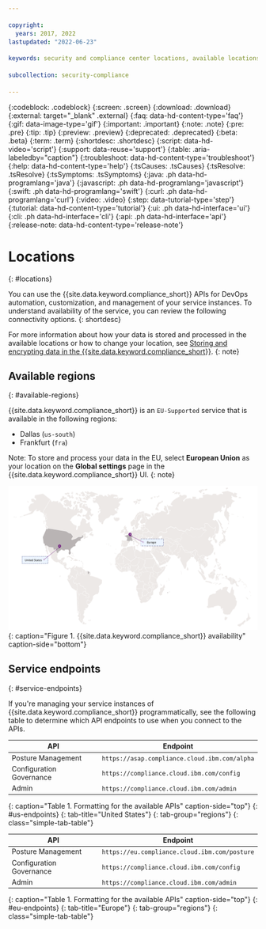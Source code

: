```yaml
---

copyright:
  years: 2017, 2022
lastupdated: "2022-06-23"

keywords: security and compliance center locations, available locations, scc endpoints, security and compliance center endpoints, regions, scc regions

subcollection: security-compliance

---
```


{:codeblock: .codeblock}
{:screen: .screen}
{:download: .download}
{:external: target="_blank" .external}
{:faq: data-hd-content-type='faq'}
{:gif: data-image-type='gif'}
{:important: .important}
{:note: .note}
{:pre: .pre}
{:tip: .tip}
{:preview: .preview}
{:deprecated: .deprecated}
{:beta: .beta}
{:term: .term}
{:shortdesc: .shortdesc}
{:script: data-hd-video='script'}
{:support: data-reuse='support'}
{:table: .aria-labeledby="caption"}
{:troubleshoot: data-hd-content-type='troubleshoot'}
{:help: data-hd-content-type='help'}
{:tsCauses: .tsCauses}
{:tsResolve: .tsResolve}
{:tsSymptoms: .tsSymptoms}
{:java: .ph data-hd-programlang='java'}
{:javascript: .ph data-hd-programlang='javascript'}
{:swift: .ph data-hd-programlang='swift'}
{:curl: .ph data-hd-programlang='curl'}
{:video: .video}
{:step: data-tutorial-type='step'}
{:tutorial: data-hd-content-type='tutorial'}
{:ui: .ph data-hd-interface='ui'}
{:cli: .ph data-hd-interface='cli'}
{:api: .ph data-hd-interface='api'}
{:release-note: data-hd-content-type='release-note'}

# Locations
{: #locations}

You can use the {{site.data.keyword.compliance_short}} APIs for DevOps automation, customization, and management of your service instances. To understand availability of the service, you can review the following connectivity options.
{: shortdesc}

For more information about how your data is stored and processed in the available locations or how to change your location, see [Storing and encrypting data in the {{site.data.keyword.compliance_short}}](/docs/security-compliance?topic=security-compliance-mng-data).
{: note}


## Available regions
{: #available-regions}

{{site.data.keyword.compliance_short}} is an `EU-Supported` service that is available in the following regions:

- Dallas (`us-south`)
- Frankfurt (`fra`)

Note: To store and process your data in the EU, select **European Union** as your location on the **Global settings** page in the {{site.data.keyword.compliance_short}} UI.
{: note}



![Visual representation of the availability of the service. The image is a map with pin points in the locations in which the service is available. If you are unable to view this image, see the table in the service endpoints section for a complete list.](../images/world-map-01.svg){: caption="Figure 1. {{site.data.keyword.compliance_short}} availability" caption-side="bottom"}



## Service endpoints
{: #service-endpoints}

If you're managing your service instances of {{site.data.keyword.compliance_short}} programmatically, see the following table to determine which API endpoints to use when you connect to the APIs. 

| API | Endpoint  |
|--------|-----------|
| Posture Management | `https://asap.compliance.cloud.ibm.com/alpha`|
| Configuration Governance | `https://compliance.cloud.ibm.com/config`|
| Admin | `https://compliance.cloud.ibm.com/admin` |
{: caption="Table 1. Formatting for the available APIs" caption-side="top"}
{: #us-endpoints}
{: tab-title="United States"}
{: tab-group="regions"}
{: class="simple-tab-table"}

| API | Endpoint  |
|--------|-----------|
| Posture Management | `https://eu.compliance.cloud.ibm.com/posture`|
| Configuration Governance | `https://compliance.cloud.ibm.com/config`|
| Admin | `https://compliance.cloud.ibm.com/admin` |
{: caption="Table 1. Formatting for the available APIs" caption-side="top"}
{: #eu-endpoints}
{: tab-title="Europe"}
{: tab-group="regions"}
{: class="simple-tab-table"}
